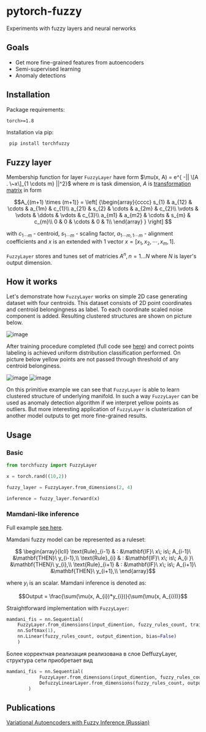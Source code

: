 # pytorch-fuzzy

Experiments with fuzzy layers and neural nerworks

## Goals

- Get more fine-grained features from autoencoders
- Semi-supervised learning
- Anomaly detections

## Installation

Package requirements:

`
torch>=1.8
`

Installation via pip:

```python
 pip install torchfuzzy
```

## Fuzzy layer

Membership function for layer `FuzzyLayer` have form $\mu(x, A) = e^{ -|| \[A . \~x\]_{1 \cdots m} ||^2}$ where $m$ is task dimension,  $A$ is [transformation matrix](https://en.wikipedia.org/wiki/Transformation_matrix) in form 

```math
A_{(m+1) \times (m+1)} =
  \left[ {\begin{array}{cccc}
    s_{1} & a_{12} & \cdots & a_{1m} & c_{1}\\
    a_{21} & s_{2} & \cdots & a_{2m} & c_{2}\\
    \vdots & \vdots & \ddots & \vdots & c_{3}\\
    a_{m1} & a_{m2} & \cdots & s_{m} & c_{m}\\
    0 & 0 & \cdots & 0 & 1\\
  \end{array} } \right]

```

with $c_{1\cdots m}$ - centroid, 
$s_{1\cdots m}$ - scaling factor, 
$a_{1\cdots m, 1\cdots m}$ - alignment coefficients and 
$x$ is an extended with $1$ vector 
$x = [x_1, x_2, \cdots, x_m, 1]$.

`FuzzyLayer` stores and tunes set of matricies $A^{n}, n = 1 \dots N$ where $N$ is layer's output dimension.

## How it works

Let's demonstrate how `FuzzyLayer` works on simple 2D case generating dataset with four centroids. 
This dataset consists of 2D point coordinates and centroid belongingness as label.
To each coordinate scaled noise component is added.
Resulting clustered structures are shown on picture below. 

![image](https://user-images.githubusercontent.com/6205671/211149471-9d850748-f40b-4acc-8250-331b5594ffe0.png)


After training procedure completed (full code see [here](experiments_simple_clustering.py)) and correct points labeling is achieved uniform distribution classification performed. On picture below yellow points are not passed through threshold of any centroid belonginess.

![image](https://user-images.githubusercontent.com/6205671/211149065-b72b1e11-a538-479b-813a-df4e06ab115c.png)
![image](https://user-images.githubusercontent.com/6205671/214388927-6e70dcf1-2323-4ac9-8589-144e96a6375d.png)

On this primitive example we can see that `FuzzyLayer` is able to learn clustered structure of underlying manifold.
In such a way `FuzzyLayer` can be used as anomaly detection algorithm if we interpret yellow points as outliers. 
But more interesting application of `FuzzyLayer` is clusterization of another model outputs to get more fine-grained results.

## Usage

### Basic

```python
from torchfuzzy import FuzzyLayer

x = torch.rand((10,2))

fuzzy_layer = FuzzyLayer.from_dimensions(2, 4)

inference = fuzzy_layer.forward(x)

```

### Mamdani-like inference

Full example [see here](experiments_mamdani_mnist.ipynb).

Mamdani fuzzy model can be represented as a ruleset:

```math
    \begin{array}{lcll}
        \text{Rule}_{i-1} & : &\mathbf{IF}\ x\; is\; A_{i-1}\ &\mathbf{THEN}\ y_{i-1},\\
        \text{Rule}_{i}   & : &\mathbf{IF}\ x\; is\; A_{i  }\ &\mathbf{THEN}\ y_{i},\\
        \text{Rule}_{i+1} & : &\mathbf{IF}\ x\; is\; A_{i+1}\ &\mathbf{THEN}\ y_{i+1},\\
    \end{array}
```

where $y_{i}$ is an scalar. Mamdani inference is denoted as:

```math
Output = \frac{\sum(\mu(x, A_{i})*y_{i})}{\sum(\mu(x, A_{i}))}
```

Straightforward implementation with `FuzzyLayer`:

```python
mamdani_fis = nn.Sequential(
    FuzzyLayer.from_dimensions(input_dimention, fuzzy_rules_count, trainable=True),
    nn.Softmax(1),
    nn.Linear(fuzzy_rules_count, output_dimention, bias=False)
    )
```

Более корректная реализация реализована в слое DeffuzyLayer, структура сети приобретает вид

```python
mamdani_fis = nn.Sequential(
            FuzzyLayer.from_dimensions(input_dimention, fuzzy_rules_count, trainable=True),
            DefuzzyLinearLayer.from_dimensions(fuzzy_rules_count, output_dimention)
        )
```

## Publications

[Variational Autoencoders with Fuzzy Inference (Russian)](https://habr.com/ru/articles/803789/)